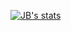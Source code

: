 [![JB's stats](https://github-readme-stats.vercel.app/api?username=AlgoChad)](https://vercel.com/algochads-projects/burn-profile-stats/)


